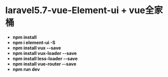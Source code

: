 # laravel5.7-vue-Element-ui + vue全家桶
- **npm install**
- **npm i element-ui -S**
- **npm install vux --save**
- **npm install vux-loader --save**
- **npm install less-loader --save**
- **npm install vue-router --save**
- **npm run dev**
